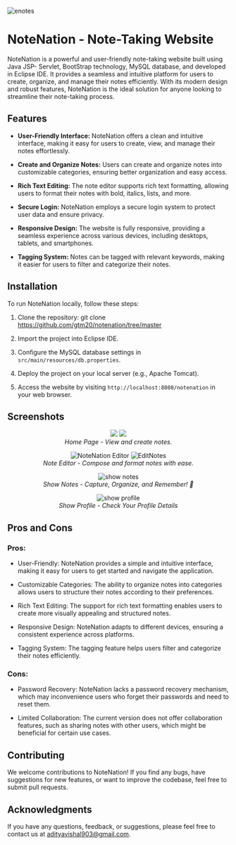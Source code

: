 
![enotes](https://github.com/gtm20/NoteNation/assets/115064011/24215800-0ff9-4103-b2d0-540bde5b5471)

# NoteNation - Note-Taking Website

NoteNation is a powerful and user-friendly note-taking website built using Java JSP- Servlet, BootStrap technology, MySQL database, and developed in Eclipse IDE. It provides a seamless and intuitive platform for users to create, organize, and manage their notes efficiently. With its modern design and robust features, NoteNation is the ideal solution for anyone looking to streamline their note-taking process.

## Features

- **User-Friendly Interface:** NoteNation offers a clean and intuitive interface, making it easy for users to create, view, and manage their notes effortlessly.

- **Create and Organize Notes:** Users can create and organize notes into customizable categories, ensuring better organization and easy access.

- **Rich Text Editing:** The note editor supports rich text formatting, allowing users to format their notes with bold, italics, lists, and more.

- **Secure Login:** NoteNation employs a secure login system to protect user data and ensure privacy.

- **Responsive Design:** The website is fully responsive, providing a seamless experience across various devices, including desktops, tablets, and smartphones.

- **Tagging System:** Notes can be tagged with relevant keywords, making it easier for users to filter and categorize their notes.

## Installation

To run NoteNation locally, follow these steps:

1. Clone the repository:
git clone https://github.com/gtm20/notenation/tree/master

2. Import the project into Eclipse IDE.

3. Configure the MySQL database settings in `src/main/resources/db.properties`.

4. Deploy the project on your local server (e.g., Apache Tomcat).

5. Access the website by visiting `http://localhost:8080/notenation` in your web browser.

## Screenshots

<!-- Add relevant screenshots here -->
<p align="center">
<img src="https://github.com/gtm20/NoteNation/assets/115064011/5b56e1bf-632d-4c2f-a28c-079387ab87a8">
<img src="https://github.com/gtm20/NoteNation/assets/115064011/a0bcc810-98da-44ac-ad38-96b0aadefe2e">

<br>
<em>Home Page - View and create notes.</em>
</p>


<p align="center">
<img src="https://github.com/gtm20/NoteNation/assets/115064011/00ae92fe-5f95-4fd1-b890-9888a257dddb" alt="NoteNation Editor">

<img src="https://github.com/gtm20/NoteNation/assets/115064011/5a9809e1-424d-4cd1-8367-c0f9eb9e168f" alt="EditNotes">

  
<br>
<em>Note Editor - Compose and format notes with ease.</em>
</p>


<p align="center">

<img src="https://github.com/gtm20/NoteNation/assets/115064011/e4a4f976-c857-4268-bc56-92e221239f6c" alt="show notes">


  
<br>
<em>Show Notes -  Capture, Organize, and Remember! 📝</em>
</p>

<p align="center">

<img src="https://github.com/gtm20/NoteNation/assets/115064011/0f1cb85e-8af1-406b-98f0-dd6d02d81ca4" alt="show profile">
  
<br>
<em>Show Profile -  Check Your Profile Details</em>
</p>

## Pros and Cons

### Pros:

- User-Friendly: NoteNation provides a simple and intuitive interface, making it easy for users to get started and navigate the application.

- Customizable Categories: The ability to organize notes into categories allows users to structure their notes according to their preferences.

- Rich Text Editing: The support for rich text formatting enables users to create more visually appealing and structured notes.

- Responsive Design: NoteNation adapts to different devices, ensuring a consistent experience across platforms.

- Tagging System: The tagging feature helps users filter and categorize their notes efficiently.

### Cons:

- Password Recovery: NoteNation lacks a password recovery mechanism, which may inconvenience users who forget their passwords and need to reset them.

- Limited Collaboration: The current version does not offer collaboration features, such as sharing notes with other users, which might be beneficial for certain use cases.

## Contributing

We welcome contributions to NoteNation! If you find any bugs, have suggestions for new features, or want to improve the codebase, feel free to submit pull requests.


## Acknowledgments



If you have any questions, feedback, or suggestions, please feel free to contact us at [adityavishal903@gmail.com](mailto:adityavishal903@@gmail.com).

